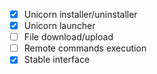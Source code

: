 - [x] Unicorn installer/uninstaller
- [x] Unicorn launcher
- [ ] File download/upload
- [ ] Remote commands execution
- [x] Stable interface
